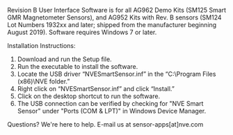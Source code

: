 Revision B User Interface Software is for all AG962 Demo Kits (SM125 Smart GMR Magnetometer Sensors), and AG952 Kits with Rev. B sensors (SM124 Lot Numbers 1932xx and later; shipped from the manufacturer beginning August 2019).
Software requires Windows 7 or later.

Installation Instructions:
  1. Download and run the Setup file.
  2. Run the executable to install the software.
  3. Locate the USB driver “NVESmartSensor.inf” in the “C:\Program Files (x86)\NVE folder.”
  4. Right click on “NVESmartSensor.inf” and click “Install.”
  5. Click on the desktop shortcut to run the software.
  6. The USB connection can be verified by checking for "NVE Smart Sensor" under "Ports (COM & LPT)" in Windows Device Manager.
  
Questions? We're here to help. E-mail us at sensor-apps[at]nve.com 
